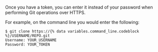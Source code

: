 Once you have a token, you can enter it instead of your password when performing Git operations over HTTPS.

For example, on the command line you would enter the following:

```shell
$ git clone https://{% data variables.command_line.codeblock %}/USERNAME/REPO.git
Username: YOUR_USERNAME
Password: YOUR_TOKEN
```
